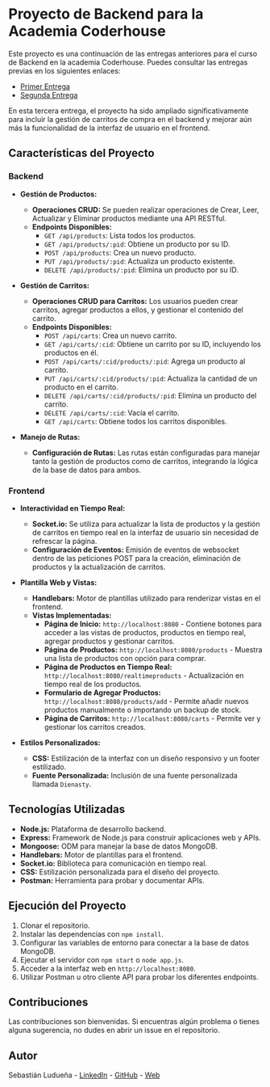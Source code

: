 # Proyecto de Backend para la Academia Coderhouse

Este proyecto es una continuación de las entregas anteriores para el curso de Backend en la academia Coderhouse. Puedes consultar las entregas previas en los siguientes enlaces:

- [Primer Entrega](https://github.com/csluduena/Backend-Primer-Entrega/blob/main/README.md)
- [Segunda Entrega](https://github.com/csluduena/Backend-Segunda-Entrega/blob/main/README.md)

En esta tercera entrega, el proyecto ha sido ampliado significativamente para incluir la gestión de carritos de compra en el backend y mejorar aún más la funcionalidad de la interfaz de usuario en el frontend.

## Características del Proyecto

### Backend

- **Gestión de Productos:**
  - **Operaciones CRUD:** Se pueden realizar operaciones de Crear, Leer, Actualizar y Eliminar productos mediante una API RESTful.
  - **Endpoints Disponibles:**
    - `GET /api/products`: Lista todos los productos.
    - `GET /api/products/:pid`: Obtiene un producto por su ID.
    - `POST /api/products`: Crea un nuevo producto.
    - `PUT /api/products/:pid`: Actualiza un producto existente.
    - `DELETE /api/products/:pid`: Elimina un producto por su ID.

- **Gestión de Carritos:**
  - **Operaciones CRUD para Carritos:** Los usuarios pueden crear carritos, agregar productos a ellos, y gestionar el contenido del carrito.
  - **Endpoints Disponibles:**
    - `POST /api/carts`: Crea un nuevo carrito.
    - `GET /api/carts/:cid`: Obtiene un carrito por su ID, incluyendo los productos en él.
    - `POST /api/carts/:cid/products/:pid`: Agrega un producto al carrito.
    - `PUT /api/carts/:cid/products/:pid`: Actualiza la cantidad de un producto en el carrito.
    - `DELETE /api/carts/:cid/products/:pid`: Elimina un producto del carrito.
    - `DELETE /api/carts/:cid`: Vacía el carrito.
    - `GET /api/carts`: Obtiene todos los carritos disponibles.

- **Manejo de Rutas:**
  - **Configuración de Rutas:** Las rutas están configuradas para manejar tanto la gestión de productos como de carritos, integrando la lógica de la base de datos para ambos.

### Frontend

- **Interactividad en Tiempo Real:**
  - **Socket.io:** Se utiliza para actualizar la lista de productos y la gestión de carritos en tiempo real en la interfaz de usuario sin necesidad de refrescar la página.
  - **Configuración de Eventos:** Emisión de eventos de websocket dentro de las peticiones POST para la creación, eliminación de productos y la actualización de carritos.

- **Plantilla Web y Vistas:**
  - **Handlebars:** Motor de plantillas utilizado para renderizar vistas en el frontend.
  - **Vistas Implementadas:**
    - **Página de Inicio:** `http://localhost:8080` - Contiene botones para acceder a las vistas de productos, productos en tiempo real, agregar productos y gestionar carritos.
    - **Página de Productos:** `http://localhost:8080/products` - Muestra una lista de productos con opción para comprar.
    - **Página de Productos en Tiempo Real:** `http://localhost:8080/realtimeproducts` - Actualización en tiempo real de los productos.
    - **Formulario de Agregar Productos:** `http://localhost:8080/products/add` - Permite añadir nuevos productos manualmente o importando un backup de stock.
    - **Página de Carritos:** `http://localhost:8080/carts` - Permite ver y gestionar los carritos creados.

- **Estilos Personalizados:**
  - **CSS:** Estilización de la interfaz con un diseño responsivo y un footer estilizado.
  - **Fuente Personalizada:** Inclusión de una fuente personalizada llamada `Dienasty`.

## Tecnologías Utilizadas

- **Node.js:** Plataforma de desarrollo backend.
- **Express:** Framework de Node.js para construir aplicaciones web y APIs.
- **Mongoose:** ODM para manejar la base de datos MongoDB.
- **Handlebars:** Motor de plantillas para el frontend.
- **Socket.io:** Biblioteca para comunicación en tiempo real.
- **CSS:** Estilización personalizada para el diseño del proyecto.
- **Postman:** Herramienta para probar y documentar APIs.

## Ejecución del Proyecto

1. Clonar el repositorio.
2. Instalar las dependencias con `npm install`.
3. Configurar las variables de entorno para conectar a la base de datos MongoDB.
4. Ejecutar el servidor con `npm start` o `node app.js`.
5. Acceder a la interfaz web en `http://localhost:8080`.
6. Utilizar Postman u otro cliente API para probar los diferentes endpoints.

## Contribuciones

Las contribuciones son bienvenidas. Si encuentras algún problema o tienes alguna sugerencia, no dudes en abrir un issue en el repositorio.

## Autor

Sebastián Ludueña - [LinkedIn](https://www.linkedin.com/in/csluduena/) - [GitHub](https://github.com/csluduena) - [Web](https://csluduena.com.ar)
